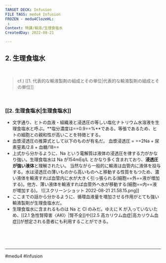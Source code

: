 ```yaml
---
TARGET DECK: Infusion
FILE TAGS: medu4 Infusion
FROZEN - medu4ClozeHL:
 : 
Context: 特講/輸液/生理食塩水
CreatedDay: 2022-08-21

---
```


## 2. 生理食塩水

<br>

>cf.) [[1. 代表的な輸液製剤の組成とその単位|代表的な輸液製剤の組成とその単位]]

<br>


### [[2. 生理食塩水|生理食塩水]]
* 文字通り、ヒトの血液・組織液と浸透圧の等しい塩化ナトリウム水溶液を生理食塩水と呼ぶ。**塩分濃度は==0.9==%**である。等張であるため、ヒトの細胞との親和性が高いことを特徴とする。
* 血漿浸透圧の推算式として以下のものが有名だ。
血漿浸透圧 = ==2Na + 尿素窒素/2.8 + 血糖/18==
* 上式から分かるように、Na という電解質は液体の浸透圧を律する力がかなり強い。生理食塩水は Na が154mEq/L とかなり多く含まれており、**浸透圧が強い液体**と理解されたい。 当然ながら一般的に輸液は血管内に液体を投与する。水は浸透圧の薄いものから高いものへと移動する性質をもつため、濃い液体を輸液すれば血管内に水が大きく引っ張られる(細胞==外==液が増加する)。他方、薄い液体を輸液すれば血管外へ水が移動する(細胞==内==液が増加する)。
![[スクリーンショット 2022-08-21 21.58.15.png]]
* ここまでの話から分かるように、循環血液量を増加させる作用がとても強い輸液製剤が生理食塩水だ。
* 生理食塩水に含まれるものは Na と Cl のみだ。ゆえに K が入っていないため、[[2.1 急性腎障害〈AKI〉|腎不全]]や[[2.5 高カリウム血症|高カリウム血症]]が想定される患者にも利用することができる。






<br><br><br>

---
#medu4 #Infusion 
